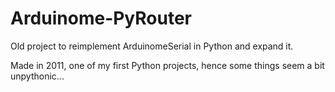 Arduinome-PyRouter
==================

Old project to reimplement ArduinomeSerial in Python and expand it.

Made in 2011, one of my first Python projects, hence some things seem a bit unpythonic...
